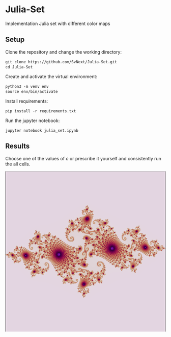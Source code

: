 # Julia-Set
Implementation  Julia set with different color maps

## Setup

Clone the repository and change the working directory:

    git clone https://github.com/SvNext/Julia-Set.git
    cd Julia-Set
Create and activate the virtual environment:

    python3 -m venv env
    source env/bin/activate
Install requirements:

    pip install -r requirements.txt

Run the jupyter notebook:

    jupyter notebook julia_set.ipynb
    
    
## Results

Сhoose one of the values of _c_ or prescribe it yourself and consistently run the all cells.

![Intro image](./images/example1.png)
